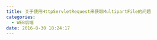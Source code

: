 ```yaml
---
title: 关于使用HttpServletRequest来获取MultipartFile的问题
categories:
  - WEB后端
date: 2016-8-30 18:24:17
---
```


